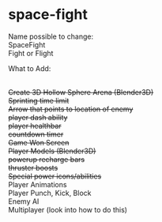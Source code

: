 # space-fight

Name possible to change:
<br/>
SpaceFight
<br/>
Fight or Flight
<br/>

What to Add:

<br/>~~Create 3D Hollow Sphere Arena (Blender3D)~~
<br/>~~Sprinting time limit~~
<br/>~~Arrow that points to location of enemy~~
<br/>~~player dash ability~~
<br/>~~player healthbar~~
<br/>~~countdown timer~~
<br/>~~Game Won Screen~~
<br/>~~Player Models (Blender3D)~~
<br/>~~powerup recharge bars~~
<br/>~~thruster boosts~~
<br/>~~Special power icons/abilities~~
<br/>Player Animations
<br/>Player Punch, Kick, Block
<br/>Enemy AI
<br/>Multiplayer (look into how to do this)
